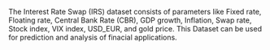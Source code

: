 The Interest Rate Swap (IRS) dataset consists of parameters like Fixed rate, Floating rate, Central Bank Rate (CBR), GDP growth, Inflation, Swap rate, Stock index, VIX index, USD_EUR, and gold price.
This Dataset can be used for prediction and analysis of finacial applications.
